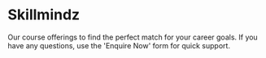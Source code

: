# Skillmindz
Our course offerings to find the perfect match for your career goals. If you have any questions, use the 'Enquire Now' form for quick support.
